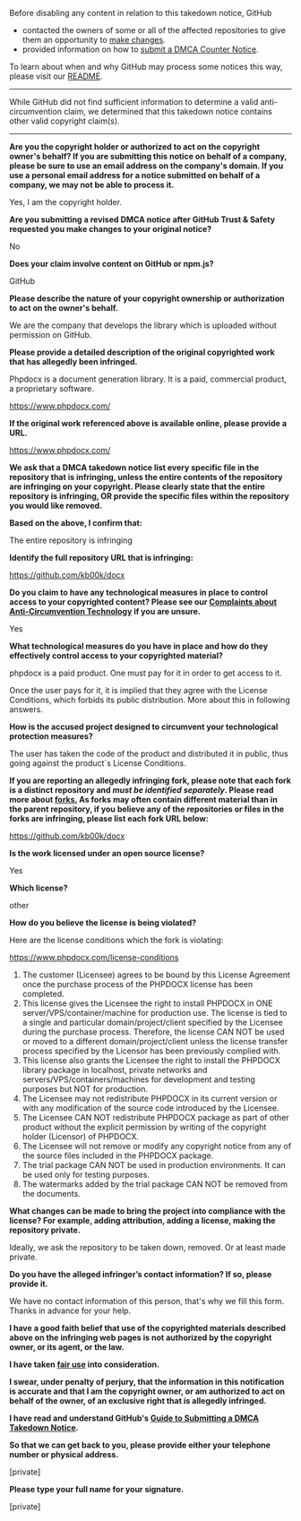 Before disabling any content in relation to this takedown notice, GitHub
- contacted the owners of some or all of the affected repositories to give them an opportunity to [make changes](https://docs.github.com/en/github/site-policy/dmca-takedown-policy#a-how-does-this-actually-work).
- provided information on how to [submit a DMCA Counter Notice](https://docs.github.com/en/articles/guide-to-submitting-a-dmca-counter-notice).

To learn about when and why GitHub may process some notices this way, please visit our [README](https://github.com/github/dmca/blob/master/README.md#anatomy-of-a-takedown-notice).

---

While GitHub did not find sufficient information to determine a valid anti-circumvention claim, we determined that this takedown notice contains other valid copyright claim(s).

---

**Are you the copyright holder or authorized to act on the copyright owner's behalf? If you are submitting this notice on behalf of a company, please be sure to use an email address on the company's domain. If you use a personal email address for a notice submitted on behalf of a company, we may not be able to process it.**

Yes, I am the copyright holder.

**Are you submitting a revised DMCA notice after GitHub Trust & Safety requested you make changes to your original notice?**

No

**Does your claim involve content on GitHub or npm.js?**

GitHub

**Please describe the nature of your copyright ownership or authorization to act on the owner's behalf.**

We are the company that develops the library which is uploaded without permission on GitHub.

**Please provide a detailed description of the original copyrighted work that has allegedly been infringed.**

Phpdocx is a document generation library. It is a paid, commercial product, a proprietary software.

https://www.phpdocx.com/

**If the original work referenced above is available online, please provide a URL.**

https://www.phpdocx.com/

**We ask that a DMCA takedown notice list every specific file in the repository that is infringing, unless the entire contents of the repository are infringing on your copyright. Please clearly state that the entire repository is infringing, OR provide the specific files within the repository you would like removed.**

**Based on the above, I confirm that:**

The entire repository is infringing

**Identify the full repository URL that is infringing:**

https://github.com/kb00k/docx

**Do you claim to have any technological measures in place to control access to your copyrighted content? Please see our <a href="https://docs.github.com/articles/guide-to-submitting-a-dmca-takedown-notice#complaints-about-anti-circumvention-technology">Complaints about Anti-Circumvention Technology</a> if you are unsure.**

Yes

**What technological measures do you have in place and how do they effectively control access to your copyrighted material?**

phpdocx is a paid product. One must pay for it in order to get access to it.

Once the user pays for it, it is implied that they agree with the License Conditions, which forbids its public distribution. More about this in following answers.

**How is the accused project designed to circumvent your technological protection measures?**

The user has taken the code of the product and distributed it in public, thus going against the product´s License Conditions.

**If you are reporting an allegedly infringing fork, please note that each fork is a distinct repository and <i>must be identified separately</i>. Please read more about <a href="https://docs.github.com/articles/dmca-takedown-policy#b-what-about-forks-or-whats-a-fork">forks.</a> As forks may often contain different material than in the parent repository, if you believe any of the repositories or files in the forks are infringing, please list each fork URL below:**

https://github.com/kb00k/docx

**Is the work licensed under an open source license?**

Yes

**Which license?**

other

**How do you believe the license is being violated?**

Here are the license conditions which the fork is violating:

https://www.phpdocx.com/license-conditions

1. The customer (Licensee) agrees to be bound by this License Agreement once the purchase process of the PHPDOCX license has been completed.  
4. This license gives the Licensee the right to install PHPDOCX in ONE server/VPS/container/machine for production use. The license is tied to a single and particular domain/project/client specified by the Licensee during the purchase process. Therefore, the license CAN NOT be used or moved to a different domain/project/client unless the license transfer process specified by the Licensor has been previously complied with.  
5. This license also grants the Licensee the right to install the PHPDOCX library package in localhost, private networks and servers/VPS/containers/machines for development and testing purposes but NOT for production.  
6. The Licensee may not redistribute PHPDOCX in its current version or with any modification of the source code introduced by the Licensee.  
7. The Licensee CAN NOT redistribute PHPDOCX package as part of other product without the explicit permission by writing of the copyright holder (Licensor) of PHPDOCX.  
8. The Licensee will not remove or modify any copyright notice from any of the source files included in the PHPDOCX package.  
10. The trial package CAN NOT be used in production environments. It can be used only for testing purposes.  
11. The watermarks added by the trial package CAN NOT be removed from the documents.

**What changes can be made to bring the project into compliance with the license? For example, adding attribution, adding a license, making the repository private.**

Ideally, we ask the repository to be taken down, removed. Or at least made private.

**Do you have the alleged infringer’s contact information? If so, please provide it.**

We have no contact information of this person, that's why we fill this form. Thanks in advance for your help.

**I have a good faith belief that use of the copyrighted materials described above on the infringing web pages is not authorized by the copyright owner, or its agent, or the law.**

**I have taken <a href="https://www.lumendatabase.org/topics/22">fair use</a> into consideration.**

**I swear, under penalty of perjury, that the information in this notification is accurate and that I am the copyright owner, or am authorized to act on behalf of the owner, of an exclusive right that is allegedly infringed.**

**I have read and understand GitHub's <a href="https://docs.github.com/articles/guide-to-submitting-a-dmca-takedown-notice/">Guide to Submitting a DMCA Takedown Notice</a>.**

**So that we can get back to you, please provide either your telephone number or physical address.**

[private]

**Please type your full name for your signature.**

[private]

